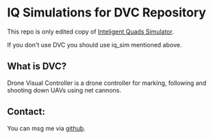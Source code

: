 # IQ Simulations for DVC Repository

This repo is only edited copy of [Inteligent Quads Simulator](https://github.com/Intelligent-Quads/iq_sim).

If you don't use DVC you should use iq_sim mentioned above. 

## What is DVC?
Drone Visual Controller is a drone controller for marking, following and shooting down UAVs using net cannons. 

## Contact:
You can msg me via [github](https://github.com/printfKrzysztof).